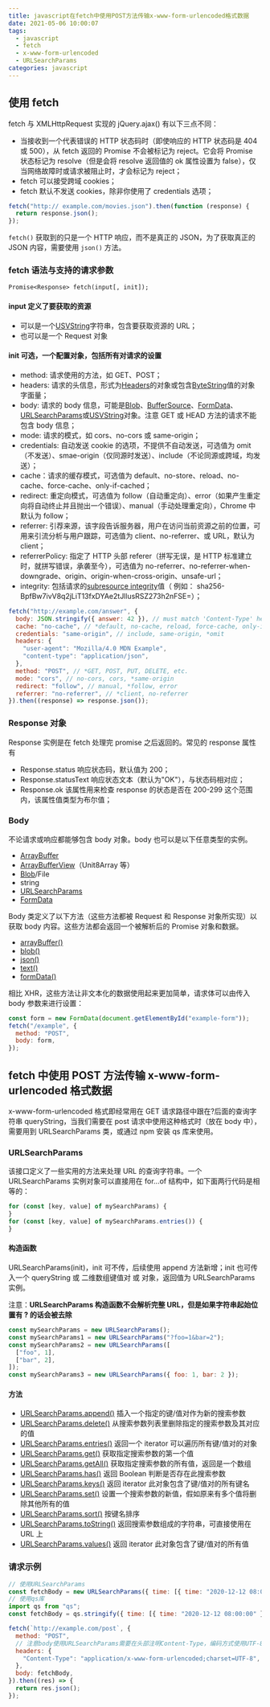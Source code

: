 ```yaml
---
title: javascript在fetch中使用POST方法传输x-www-form-urlencoded格式数据
date: 2021-05-06 10:00:07
tags:
  - javascript
  - fetch
  - x-www-form-urlencoded
  - URLSearchParams
categories: javascript
---
```


## 使用 fetch

fetch 与 XMLHttpRequest 实现的 jQuery.ajax() 有以下三点不同：

- 当接收到一个代表错误的 HTTP 状态码时（即使响应的 HTTP 状态码是 404 或 500），从 fetch 返回的 Promise 不会被标记为 reject。它会将 Promise 状态标记为 resolve（但是会将 resolve 返回值的 ok 属性设置为 false），仅当网络故障时或请求被阻止时，才会标记为 reject；
- fetch 可以接受跨域 cookies；
- fetch 默认不发送 cookies，除非你使用了 credentials 选项；

```javascript
fetch("http:// example.com/movies.json").then(function (response) {
  return response.json();
});
```

`fetch()` 获取到的只是一个 HTTP 响应，而不是真正的 JSON，为了获取真正的 JSON 内容，需要使用 `json()` 方法。

<!-- more -->

### fetch 语法与支持的请求参数

`Promise<Response> fetch(input[, init]);`

#### input 定义了要获取的资源

- 可以是一个[USVString](https://developer.mozilla.org/zh-CN/docs/Web/API/USVString)字符串，包含要获取资源的 URL；
- 也可以是一个 Request 对象

#### init 可选，一个配置对象，包括所有对请求的设置

- method: 请求使用的方法，如 GET、POST；
- headers: 请求的头信息，形式为[Headers](https://developer.mozilla.org/zh-CN/docs/Web/API/Headers)的对象或包含[ByteString](https://developer.mozilla.org/zh-CN/docs/Web/API/ByteString)值的对象字面量；
- body: 请求的 body 信息，可能是[Blob](https://developer.mozilla.org/zh-CN/docs/Web/API/Blob)、[BufferSource](https://developer.mozilla.org/en-US/docs/Web/API/BufferSource)、[FormData](https://developer.mozilla.org/zh-CN/docs/Web/API/FormData)、[URLSearchParams](https://developer.mozilla.org/zh-CN/docs/Web/API/URLSearchParams)或[USVString](https://developer.mozilla.org/zh-CN/docs/Web/API/USVString)对象。注意 GET 或 HEAD 方法的请求不能包含 body 信息；
- mode: 请求的模式，如 cors、no-cors 或 same-origin；
- credentials: 自动发送 cookie 的选项，不提供不自动发送，可选值为 omit（不发送）、smae-origin（仅同源时发送）、include（不论同源或跨域，均发送）；
- cache：请求的缓存模式，可选值为 default、no-store、reload、no-cache、force-cache、only-if-cached；
- redirect: 重定向模式，可选值为 follow（自动重定向）、error（如果产生重定向将自动终止并且抛出一个错误）、manual（手动处理重定向），Chrome 中默认为 follow；
- referrer: 引荐来源，该字段告诉服务器，用户在访问当前资源之前的位置，可用来引流分析与用户跟踪，可选值为 client、no-referrer、或 URL，默认为 client；
- referrerPolicy: 指定了 HTTP 头部 referer（拼写无误，是 HTTP 标准建立时，就拼写错误，承袭至今），可选值为 no-referrer、no-referrer-when-downgrade、origin、origin-when-cross-origin、unsafe-url；
- integrity: 包括请求的[subresource integrity](https://developer.mozilla.org/en-US/docs/Web/Security/Subresource_Integrity)值（ 例如： sha256-BpfBw7ivV8q2jLiT13fxDYAe2tJllusRSZ273h2nFSE=）；

```javascript
fetch("http://example.com/answer", {
  body: JSON.stringify({ answer: 42 }), // must match 'Content-Type' header
  cache: "no-cache", // *default, no-cache, reload, force-cache, only-if-cached
  credentials: "same-origin", // include, same-origin, *omit
  headers: {
    "user-agent": "Mozilla/4.0 MDN Example",
    "content-type": "application/json",
  },
  method: "POST", // *GET, POST, PUT, DELETE, etc.
  mode: "cors", // no-cors, cors, *same-origin
  redirect: "follow", // manual, *follow, error
  referrer: "no-referrer", // *client, no-referrer
}).then((response) => response.json());
```

### Response 对象

Response 实例是在 fetch 处理完 promise 之后返回的。常见的 response 属性有

- Response.status 响应状态码，默认值为 200；
- Response.statusText 响应状态文本（默认为"OK"），与状态码相对应；
- Response.ok 该属性用来检查 response 的状态是否在 200-299 这个范围内，该属性值类型为布尔值；

### Body

不论请求或响应都能够包含 body 对象。body 也可以是以下任意类型的实例。

- [ArrayBuffer](https://developer.mozilla.org/zh-CN/docs/Web/JavaScript/Reference/Global_Objects/ArrayBuffer)
- [ArrayBufferView](https://developer.mozilla.org/zh-CN/docs/Web/JavaScript/Reference/Global_Objects/TypedArray)（Unit8Array 等）
- [Blob](https://developer.mozilla.org/zh-CN/docs/Web/API/Blob)/File
- string
- [URLSearchParams](https://developer.mozilla.org/zh-CN/docs/Web/API/URLSearchParams)
- [FormData](https://developer.mozilla.org/zh-CN/docs/Web/API/FormData)

Body 类定义了以下方法（这些方法都被 Request 和 Response 对象所实现）以获取 body 内容。这些方法都会返回一个被解析后的 Promise 对象和数据。

- [arrayBuffer()](https://developer.mozilla.org/zh-CN/docs/Web/API/Body/arrayBuffer)
- [blob()](https://developer.mozilla.org/zh-CN/docs/Web/API/Body/blob)
- [json()](https://developer.mozilla.org/zh-CN/docs/Web/API/Body/json)
- [text()](https://developer.mozilla.org/zh-CN/docs/Web/API/Body/text)
- [formData()](https://developer.mozilla.org/zh-CN/docs/Web/API/Body/formData)

相比 XHR，这些方法让非文本化的数据使用起来更加简单，请求体可以由传入 body 参数来进行设置：

```javascript
const form = new FormData(document.getElementById("example-form"));
fetch("/example", {
  method: "POST",
  body: form,
});
```

## fetch 中使用 POST 方法传输 x-www-form-urlencoded 格式数据

x-www-form-urlencoded 格式即经常用在 GET 请求路径中跟在?后面的查询字符串 queryString，当我们需要在 post 请求中使用这种格式时（放在 body 中），需要用到 URLSearchParams 类，或通过 npm 安装 qs 库来使用。

### URLSearchParams

该接口定义了一些实用的方法来处理 URL 的查询字符串。一个 URLSearchParams 实例对象可以直接用在 for...of 结构中，如下面两行代码是相等的：

```javascript
for (const [key, value] of mySearchParams) {
}
for (const [key, value] of mySearchParams.entries()) {
}
```

#### 构造函数

URLSearchParams(init)，init 可不传，后续使用 append 方法新增；init 也可传入一个 queryString 或 二维数组键值对 或 对象，返回值为 URLSearchParams 实例。

注意：**URLSearchParams 构造函数不会解析完整 URL，但是如果字符串起始位置有 ? 的话会被去除**

```javascript
const mySearchParams = new URLSearchParams();
const mySearchParams1 = new URLSearchParams("?foo=1&bar=2");
const mySearchParams2 = new URLSearchParams([
  ["foo", 1],
  ["bar", 2],
]);
const mySearchParams3 = new URLSearchParams({ foo: 1, bar: 2 });
```

#### 方法

- [URLSearchParams.append()](https://developer.mozilla.org/zh-CN/docs/Web/API/URLSearchParams/append) 插入一个指定的键/值对作为新的搜索参数
- [URLSearchParams.delete()](https://developer.mozilla.org/zh-CN/docs/Web/API/URLSearchParams/delete) 从搜索参数列表里删除指定的搜索参数及其对应的值
- [URLSearchParams.entries()](https://developer.mozilla.org/zh-CN/docs/Web/API/URLSearchParams/entries) 返回一个 iterator 可以遍历所有键/值对的对象
- [URLSearchParams.get()](https://developer.mozilla.org/zh-CN/docs/Web/API/URLSearchParams/get) 获取指定搜索参数的第一个值
- [URLSearchParams.getAll()](https://developer.mozilla.org/zh-CN/docs/Web/API/URLSearchParams/getAll) 获取指定搜索参数的所有值，返回是一个数组
- [URLSearchParams.has()](https://developer.mozilla.org/zh-CN/docs/Web/API/URLSearchParams/has) 返回 Boolean 判断是否存在此搜索参数
- [URLSearchParams.keys()](https://developer.mozilla.org/zh-CN/docs/Web/API/URLSearchParams/keys) 返回 iterator 此对象包含了键/值对的所有键名
- [URLSearchParams.set()](https://developer.mozilla.org/zh-CN/docs/Web/API/URLSearchParams/set) 设置一个搜索参数的新值，假如原来有多个值将删除其他所有的值
- [URLSearchParams.sort()](https://developer.mozilla.org/zh-CN/docs/Web/API/URLSearchParams/sort) 按键名排序
- [URLSearchParams.toString()](https://developer.mozilla.org/zh-CN/docs/Web/API/URLSearchParams/toString) 返回搜索参数组成的字符串，可直接使用在 URL 上
- [URLSearchParams.values()](https://developer.mozilla.org/zh-CN/docs/Web/API/URLSearchParams/values) 返回 iterator 此对象包含了键/值对的所有值

### 请求示例

```javascript
// 使用URLSearchParams
const fetchBody = new URLSearchParams({ time: [{ time: "2020-12-12 08:00:00" }] });
// 使用qs库
import qs from "qs";
const fetchBody = qs.stringify({ time: [{ time: "2020-12-12 08:00:00" }] });

fetch(`http://example.com/post`, {
  method: "POST",
  // 注意body使用URLSearchParams需要在头部注明Content-Type，编码方式使用UTF-8，可以防止乱码的情况
  headers: {
    "Content-Type": "application/x-www-form-urlencoded;charset=UTF-8",
  },
  body: fetchBody,
}).then((res) => {
  return res.json();
});
```
